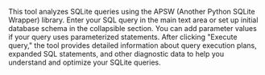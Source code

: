 This tool analyzes SQLite queries using the APSW (Another Python SQLite Wrapper) library. Enter your SQL query in the main text area or set up initial database schema in the collapsible section. You can add parameter values if your query uses parameterized statements. After clicking "Execute query," the tool provides detailed information about query execution plans, expanded SQL statements, and other diagnostic data to help you understand and optimize your SQLite queries.

<!-- Generated from commit: 0af31729167e3de7f6ac73afd5e5bc03ba3b68fb -->